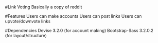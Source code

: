 #Link Voting
Basically a copy of reddit

#Features
Users can make accounts 
Users can post links
Users can upvote/downvote links

#Dependencies 
Devise 3.2.0 (for account making)
Bootstrap-Sass 3.2.0.2 (for layout/structure)
